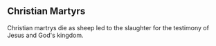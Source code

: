 ## Christian Martyrs
Christian martrys die as sheep led to the slaughter for the testimony of Jesus and God's kingdom.

